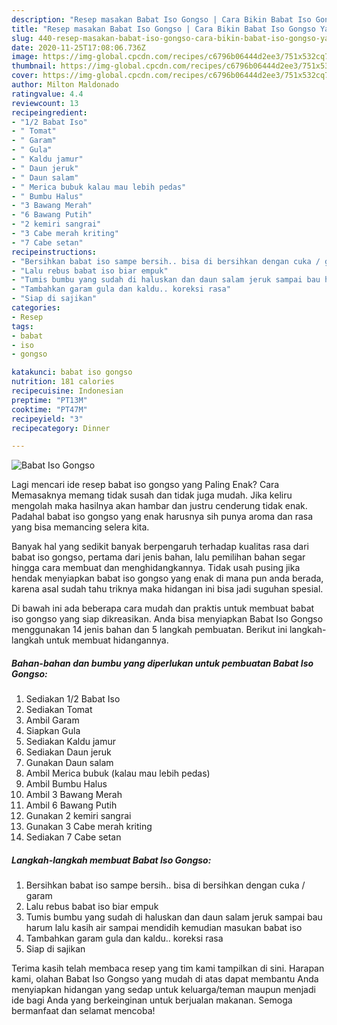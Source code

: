 ```yaml
---
description: "Resep masakan Babat Iso Gongso | Cara Bikin Babat Iso Gongso Yang Enak Dan Mudah"
title: "Resep masakan Babat Iso Gongso | Cara Bikin Babat Iso Gongso Yang Enak Dan Mudah"
slug: 440-resep-masakan-babat-iso-gongso-cara-bikin-babat-iso-gongso-yang-enak-dan-mudah
date: 2020-11-25T17:08:06.736Z
image: https://img-global.cpcdn.com/recipes/c6796b06444d2ee3/751x532cq70/babat-iso-gongso-foto-resep-utama.jpg
thumbnail: https://img-global.cpcdn.com/recipes/c6796b06444d2ee3/751x532cq70/babat-iso-gongso-foto-resep-utama.jpg
cover: https://img-global.cpcdn.com/recipes/c6796b06444d2ee3/751x532cq70/babat-iso-gongso-foto-resep-utama.jpg
author: Milton Maldonado
ratingvalue: 4.4
reviewcount: 13
recipeingredient:
- "1/2 Babat Iso"
- " Tomat"
- " Garam"
- " Gula"
- " Kaldu jamur"
- " Daun jeruk"
- " Daun salam"
- " Merica bubuk kalau mau lebih pedas"
- " Bumbu Halus"
- "3 Bawang Merah"
- "6 Bawang Putih"
- "2 kemiri sangrai"
- "3 Cabe merah kriting"
- "7 Cabe setan"
recipeinstructions:
- "Bersihkan babat iso sampe bersih.. bisa di bersihkan dengan cuka / garam"
- "Lalu rebus babat iso biar empuk"
- "Tumis bumbu yang sudah di haluskan dan daun salam jeruk sampai bau harum lalu kasih air sampai mendidih kemudian masukan babat iso"
- "Tambahkan garam gula dan kaldu.. koreksi rasa"
- "Siap di sajikan"
categories:
- Resep
tags:
- babat
- iso
- gongso

katakunci: babat iso gongso 
nutrition: 181 calories
recipecuisine: Indonesian
preptime: "PT13M"
cooktime: "PT47M"
recipeyield: "3"
recipecategory: Dinner

---
```



![Babat Iso Gongso](https://img-global.cpcdn.com/recipes/c6796b06444d2ee3/751x532cq70/babat-iso-gongso-foto-resep-utama.jpg)

Lagi mencari ide resep babat iso gongso yang Paling Enak? Cara Memasaknya memang tidak susah dan tidak juga mudah. Jika keliru mengolah maka hasilnya akan hambar dan justru cenderung tidak enak. Padahal babat iso gongso yang enak harusnya sih punya aroma dan rasa yang bisa memancing selera kita.



Banyak hal yang sedikit banyak berpengaruh terhadap kualitas rasa dari babat iso gongso, pertama dari jenis bahan, lalu pemilihan bahan segar hingga cara membuat dan menghidangkannya. Tidak usah pusing jika hendak menyiapkan babat iso gongso yang enak di mana pun anda berada, karena asal sudah tahu triknya maka hidangan ini bisa jadi suguhan spesial.


Di bawah ini ada beberapa cara mudah dan praktis untuk membuat babat iso gongso yang siap dikreasikan. Anda bisa menyiapkan Babat Iso Gongso menggunakan 14 jenis bahan dan 5 langkah pembuatan. Berikut ini langkah-langkah untuk membuat hidangannya.

<!--inarticleads1-->

##### Bahan-bahan dan bumbu yang diperlukan untuk pembuatan Babat Iso Gongso:

1. Sediakan 1/2 Babat Iso
1. Sediakan  Tomat
1. Ambil  Garam
1. Siapkan  Gula
1. Sediakan  Kaldu jamur
1. Sediakan  Daun jeruk
1. Gunakan  Daun salam
1. Ambil  Merica bubuk (kalau mau lebih pedas)
1. Ambil  Bumbu Halus
1. Ambil 3 Bawang Merah
1. Ambil 6 Bawang Putih
1. Gunakan 2 kemiri sangrai
1. Gunakan 3 Cabe merah kriting
1. Sediakan 7 Cabe setan




<!--inarticleads2-->

##### Langkah-langkah membuat Babat Iso Gongso:

1. Bersihkan babat iso sampe bersih.. bisa di bersihkan dengan cuka / garam
1. Lalu rebus babat iso biar empuk
1. Tumis bumbu yang sudah di haluskan dan daun salam jeruk sampai bau harum lalu kasih air sampai mendidih kemudian masukan babat iso
1. Tambahkan garam gula dan kaldu.. koreksi rasa
1. Siap di sajikan




Terima kasih telah membaca resep yang tim kami tampilkan di sini. Harapan kami, olahan Babat Iso Gongso yang mudah di atas dapat membantu Anda menyiapkan hidangan yang sedap untuk keluarga/teman maupun menjadi ide bagi Anda yang berkeinginan untuk berjualan makanan. Semoga bermanfaat dan selamat mencoba!
